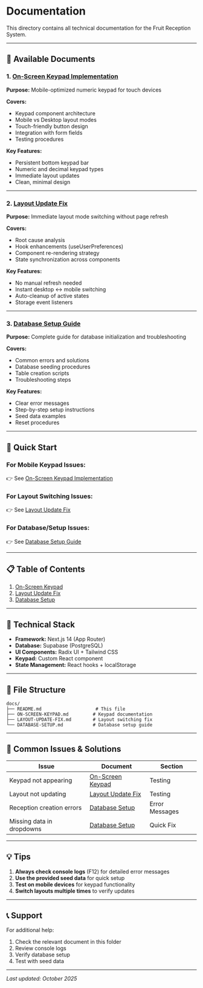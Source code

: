 # Documentation

This directory contains all technical documentation for the Fruit Reception System.

---

## 📁 Available Documents

### 1. [On-Screen Keypad Implementation](ON-SCREEN-KEYPAD.md)
**Purpose:** Mobile-optimized numeric keypad for touch devices

**Covers:**
- Keypad component architecture
- Mobile vs Desktop layout modes
- Touch-friendly button design
- Integration with form fields
- Testing procedures

**Key Features:**
- Persistent bottom keypad bar
- Numeric and decimal keypad types
- Immediate layout updates
- Clean, minimal design

---

### 2. [Layout Update Fix](LAYOUT-UPDATE-FIX.md)
**Purpose:** Immediate layout mode switching without page refresh

**Covers:**
- Root cause analysis
- Hook enhancements (useUserPreferences)
- Component re-rendering strategy
- State synchronization across components

**Key Features:**
- No manual refresh needed
- Instant desktop ↔ mobile switching
- Auto-cleanup of active states
- Storage event listeners

---

### 3. [Database Setup Guide](DATABASE-SETUP.md)
**Purpose:** Complete guide for database initialization and troubleshooting

**Covers:**
- Common errors and solutions
- Database seeding procedures
- Table creation scripts
- Troubleshooting steps

**Key Features:**
- Clear error messages
- Step-by-step setup instructions
- Seed data examples
- Reset procedures

---

## 🚀 Quick Start

### For Mobile Keypad Issues:
👉 See [On-Screen Keypad Implementation](ON-SCREEN-KEYPAD.md)

### For Layout Switching Issues:
👉 See [Layout Update Fix](LAYOUT-UPDATE-FIX.md)

### For Database/Setup Issues:
👉 See [Database Setup Guide](DATABASE-SETUP.md)

---

## 📋 Table of Contents

1. [On-Screen Keypad](#1-onscreen-keypad-implementation)
2. [Layout Update Fix](#2-layout-update-fix)
3. [Database Setup](#3-database-setup-guide)

---

## 🔧 Technical Stack

- **Framework:** Next.js 14 (App Router)
- **Database:** Supabase (PostgreSQL)
- **UI Components:** Radix UI + Tailwind CSS
- **Keypad:** Custom React component
- **State Management:** React hooks + localStorage

---

## 📝 File Structure

```
docs/
├── README.md                    # This file
├── ON-SCREEN-KEYPAD.md         # Keypad documentation
├── LAYOUT-UPDATE-FIX.md        # Layout switching fix
└── DATABASE-SETUP.md           # Database setup guide
```

---

## 🎯 Common Issues & Solutions

| Issue | Document | Section |
|-------|----------|---------|
| Keypad not appearing | [On-Screen Keypad](ON-SCREEN-KEYPAD.md) | Testing |
| Layout not updating | [Layout Update Fix](LAYOUT-UPDATE-FIX.md) | Testing |
| Reception creation errors | [Database Setup](DATABASE-SETUP.md) | Error Messages |
| Missing data in dropdowns | [Database Setup](DATABASE-SETUP.md) | Quick Fix |

---

## 💡 Tips

1. **Always check console logs** (F12) for detailed error messages
2. **Use the provided seed data** for quick setup
3. **Test on mobile devices** for keypad functionality
4. **Switch layouts multiple times** to verify updates

---

## 📞 Support

For additional help:
1. Check the relevant document in this folder
2. Review console logs
3. Verify database setup
4. Test with seed data

---

*Last updated: October 2025*
